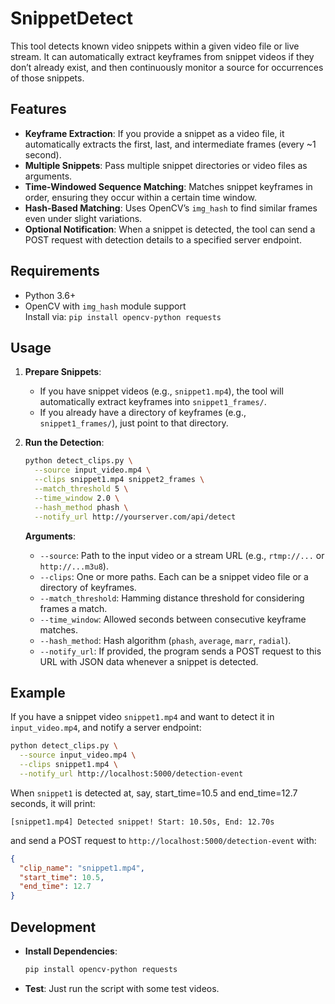 
# SnippetDetect

This tool detects known video snippets within a given video file or live stream. It can automatically extract keyframes from snippet videos if they don’t already exist, and then continuously monitor a source for occurrences of those snippets.

## Features

- **Keyframe Extraction**: If you provide a snippet as a video file, it automatically extracts the first, last, and intermediate frames (every ~1 second).
- **Multiple Snippets**: Pass multiple snippet directories or video files as arguments.
- **Time-Windowed Sequence Matching**: Matches snippet keyframes in order, ensuring they occur within a certain time window.
- **Hash-Based Matching**: Uses OpenCV’s `img_hash` to find similar frames even under slight variations.
- **Optional Notification**: When a snippet is detected, the tool can send a POST request with detection details to a specified server endpoint.

## Requirements

- Python 3.6+
- OpenCV with `img_hash` module support  
  Install via: `pip install opencv-python requests`

## Usage

1. **Prepare Snippets**:
   - If you have snippet videos (e.g., `snippet1.mp4`), the tool will automatically extract keyframes into `snippet1_frames/`.
   - If you already have a directory of keyframes (e.g., `snippet1_frames/`), just point to that directory.

2. **Run the Detection**:

   ```bash
   python detect_clips.py \
     --source input_video.mp4 \
     --clips snippet1.mp4 snippet2_frames \
     --match_threshold 5 \
     --time_window 2.0 \
     --hash_method phash \
     --notify_url http://yourserver.com/api/detect
   ```

   **Arguments**:
   - `--source`: Path to the input video or a stream URL (e.g., `rtmp://...` or `http://...m3u8`).
   - `--clips`: One or more paths. Each can be a snippet video file or a directory of keyframes.
   - `--match_threshold`: Hamming distance threshold for considering frames a match.
   - `--time_window`: Allowed seconds between consecutive keyframe matches.
   - `--hash_method`: Hash algorithm (`phash`, `average`, `marr`, `radial`).
   - `--notify_url`: If provided, the program sends a POST request to this URL with JSON data whenever a snippet is detected.

## Example

If you have a snippet video `snippet1.mp4` and want to detect it in `input_video.mp4`, and notify a server endpoint:

```bash
python detect_clips.py \
  --source input_video.mp4 \
  --clips snippet1.mp4 \
  --notify_url http://localhost:5000/detection-event
```

When `snippet1` is detected at, say, start_time=10.5 and end_time=12.7 seconds, it will print:
```
[snippet1.mp4] Detected snippet! Start: 10.50s, End: 12.70s
```
and send a POST request to `http://localhost:5000/detection-event` with:
```json
{
  "clip_name": "snippet1.mp4",
  "start_time": 10.5,
  "end_time": 12.7
}
```

## Development

- **Install Dependencies**:
  ```bash
  pip install opencv-python requests
  ```
- **Test**:
  Just run the script with some test videos.

